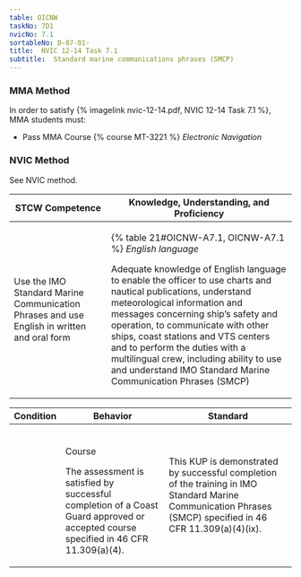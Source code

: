 ```yaml
---
table: OICNW
taskNo: 7D1
nvicNo: 7.1 
sortableNo: D-07-01-
title:  NVIC 12-14 Task 7.1
subtitle:  Standard marine communications phrases (SMCP)
---
```



### MMA Method

In order to satisfy  {% imagelink nvic-12-14.pdf, NVIC 12-14 Task 7.1 %}, MMA students must:

* Pass MMA Course {% course MT-3221 %}  *Electronic Navigation*


### NVIC Method

<a onclick="togglevisibility('nvic_methods')" >See NVIC method.</a>

<div id='nvic_methods' class='hide'>

<table>
<thead>
<tr>
<th class='forty'> STCW Competence </th>
<th class='sixty'> Knowledge, Understanding, and Proficiency </th>
</tr>
</thead>




<tbody>
<tr><td markdown='1'>

Use the IMO Standard Marine Communication Phrases and use English in written and oral form

</td><td markdown='1'>

{% table 21#OICNW-A7.1, OICNW-A7.1 %} *English language*

Adequate knowledge of English language to enable the officer to use charts and nautical publications, understand meteorological information and messages concerning ship’s safety and operation, to communicate with other ships, coast stations and VTS centers and to perform the duties with a multilingual crew, including ability to use and understand IMO Standard Marine Communication Phrases (SMCP)

</td></tr>


</tbody>
</table>


<table>
<thead>
<tr><th class='twenty'>  Condition </th><th class='twenty'> Behavior </th><th  class='sixty'>Standard </th></tr>
</thead>
<tbody >



<tr><td markdown='1'>


</td><td markdown='1'>


<br>

<div class="tooltip" markdown='1'>

Course

The assessment is satisfied by successful completion of a Coast Guard approved or accepted course specified in 46 CFR 11.309(a)(4).

</div>


</td><td markdown='1'>

This KUP is demonstrated by successful completion of the training in IMO Standard Marine Communication Phrases (SMCP) specified in 46 CFR 11.309(a)(4)(ix).

</td></tr>
</tbody>
</table>
</div>
